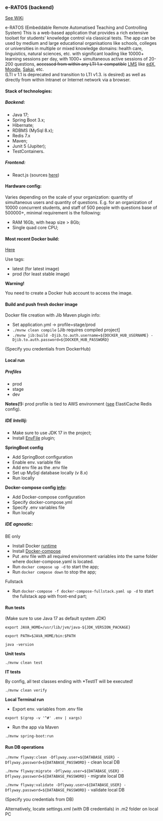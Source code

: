 ### e-RATOS (backend)

[See WiKi](https://github.com/Popov85/ratos3/wiki)

e-RATOS (Embeddable Remote Automatised Teaching and Controlling System)
This is a web-based application that provides a rich extensive toolset for students' knowledge control
via classical tests. The app can be used by medium and large educational organisations like schools, colleges or universities
in multiple or mixed knowledge domains: health care, linguistics, natural sciences, etc. with significant loading
like 10000+ learning sessions per day, with 1000+ simultaneous active sessions of 20-200 questions, ~~accessed from
within any LTI 1.x-compatible~~ [LMS](https://en.wikipedia.org/wiki/Learning_management_system) like [edX](https://github.com/edx), [Moodle](https://moodle.org/), [Sakai](https://github.com/sakaiproject/sakai), etc.  
(LTI v 1.1 is deprecated and transition to LTI v1.3. is desired)
as well as directly from within Intranet or Internet network via a browser.

#### Stack of technologies:
##### Backend:

- Java 17;
- Spring Boot 3.x;
- Hibernate;
- RDBMS (MySql 8.x);
- Redis 7.x
- Maven;
- Junit 5 (Jupiter);
- TestContainers.

##### Frontend:
- React.js (sources [here](https://github.com/Popov85/ratos3-frontend))

#### Hardware config:
Varies depending on the scale of your organization: quantity of simultaneous users and quantity of questions.
E.g. for an organization of 10000 concurrent students, and staff of 500 people with questions base of 500000+, 
minimal requirement is the following:
- RAM 16Gb, with heap size > 8Gb;
- Single quad core CPU;

#### Most recent Docker build:

[Here](https://hub.docker.com/repository/docker/gelever85/e-ratos-backend)<br>

Use tags:

- latest (for latest image)
- prod (for least stable image)

**Warning!**

You need to create a Docker hub account to access the image.

#### Build and push fresh docker image

Docker file creation with Jib Maven plugin info:

 - Set application.yml -> profile=stage/prod
 - `./mvnw clean compile`  [Jib requires compiled project]
 - `./mvnw jib:build -Djib.to.auth.username=${DOCKER_HUB_USERNAME} -Djib.to.auth.password=${DOCKER_HUB_PASSWORD}`

(Specify you credentials from DockerHub)

#### Local run

##### Profiles
- prod
- stage
- dev

**Notes(!):** prod profile is tied to AWS environment ([see](https://github.com/Popov85/e-ratos/wiki/Deployment-prod-(AWS)) ElastiCache Redis config).

##### IDE Intellij:

- Make sure to use JDK 17 in the project;
- Install [EnvFile](https://github.com/Ashald/EnvFile/blob/develop/README.md) plugin;

**SpringBoot config**
- Add SpringBoot configuration
- Enable env. variable file
- Add env file as the .env file
- Set up MySql database locally (v 8.x)
- Run locally

**Docker-compose config [info](https://www.jetbrains.com/help/idea/docker-compose.html):**
- Add Docker-compose configuration
- Specify docker-compose.yml
- Specify .env variables file
- Run locally

##### IDE agnostic:

BE only

- Install Docker [runtime](https://docs.docker.com/engine/)
- Install [Docker-compose](https://github.com/docker/compose/releases)
- Put .env file with all required environment variables into the same folder where docker-compose.yaml is located.
- Run `docker compose up -d` to start the app;
- Run `docker compose down` to stop the app;

Fullstack

- Run `docker-compose -f docker-compose-fullstack.yaml up -d` to start the fullstack app with front-end part;


#### Run tests

(Make sure to use Java 17 as default system JDK)

`export JAVA_HOME=/usr/lib/jvm/java-${JDK_VERSION_PACKAGE}`

`export PATH=$JAVA_HOME/bin:$PATH`

`java -version`

**Unit tests**

`./mvnw clean test`

**IT tests**

By config, all test classes ending with *TestIT will be executed!

`./mvnw clean verify`

**Local Terminal run**

 - Export env. variables from .env file

`export $(grep -v '^#' .env | xargs)`

 - Run the app via Maven

`./mvnw spring-boot:run`


#### Run DB operations

`./mvnw flyway:clean -Dflyway.user=${DATABASE_USER} -Dflyway.password=${DATABASE_PASSWORD}` - clean local DB

`./mvnw flyway:migrate -Dflyway.user=${DATABASE_USER} -Dflyway.password=${DATABASE_PASSWORD}` - migrate local DB

`./mvnw flyway:validate -Dflyway.user=${DATABASE_USER} -Dflyway.password=${DATABASE_PASSWORD}` - validate local DB

(Specify you credentials from DB)

Alternatively, locate settings.xml (with DB credentials) in .m2 folder on local PC
